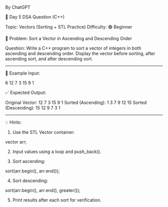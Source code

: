 By ChatGPT

🔹 Day 5 DSA Question (C++)

Topic: Vectors (Sorting + STL Practice)
Difficulty: 🟢 Beginner

🧩 Problem: Sort a Vector in Ascending and Descending Order

Question:
Write a C++ program to sort a vector of integers in both ascending and descending order.
Display the vector before sorting, after ascending sort, and after descending sort.


---

🧠 Example Input:

6
12 7 3 15 9 1

✅ Expected Output:

Original Vector: 12 7 3 15 9 1
Sorted (Ascending): 1 3 7 9 12 15
Sorted (Descending): 15 12 9 7 3 1


---

💡 Hints:

1. Use the STL Vector container:

vector<int> arr;


2. Input values using a loop and push_back().


3. Sort ascending:

sort(arr.begin(), arr.end());


4. Sort descending:

sort(arr.begin(), arr.end(), greater<int>());


5. Print results after each sort for verification.
